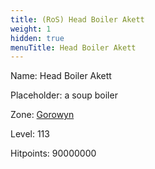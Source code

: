 ```yaml
---
title: (RoS) Head Boiler Akett
weight: 1
hidden: true
menuTitle: Head Boiler Akett
---
```


Name: Head Boiler Akett

Placeholder: a soup boiler

Zone: [Gorowyn](/en/ros/exploration/gorowyn)

Level: 113

Hitpoints: 90000000